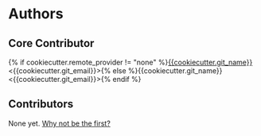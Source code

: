 # Authors

## Core Contributor

{% if cookiecutter.remote_provider != "none" %}[{{cookiecutter.git_name}}](https://{{cookiecutter.remote_provider}}/{{cookiecutter.remote_username}}) &lt;{{cookiecutter.git_email}}&gt;{% else %}{{cookiecutter.git_name}} &lt;{{cookiecutter.git_email}}&gt;{% endif %}

## Contributors

None yet. [Why not be the first?](CONTRIBUTING.md)
